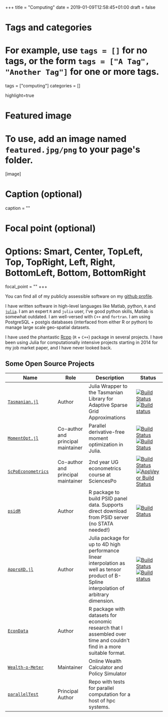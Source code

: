 +++
title = "Computing"
date = 2019-01-09T12:58:45+01:00
draft = false

# Tags and categories
# For example, use `tags = []` for no tags, or the form `tags = ["A Tag", "Another Tag"]` for one or more tags.
tags = ["computing"]
categories = []

highlight=true

# Featured image
# To use, add an image named `featured.jpg/png` to your page's folder. 
[image]
  # Caption (optional)
  caption = ""

  # Focal point (optional)
  # Options: Smart, Center, TopLeft, Top, TopRight, Left, Right, BottomLeft, Bottom, BottomRight
  focal_point = ""
+++



You can find all of my publicly assessible software on my [github profile](https://github.com/floswald).

I have written software in high-level languages like Matlab, python, `R` and [`julia`](https://julialang.org). I am an expert `R` and `julia` user, I've good python skills, Matlab is somewhat outdated. I am well-versed with `C++` and `fortran`. I am using PostgreSQL + postgis databases (interfaced from either R or python) to manage large scale geo-spatial datasets.

I have used the phantastic [Rcpp](http://rcpp.org) (`R` + `C++`) package in several projects. I have been using Julia for computationally intensive projects starting in 2014 for my job market paper, and I have never looked back.

## Some Open Source Projects

 Name  |  Role  |   Description  |  Status     
------------|------|----------------|-----------
[`Tasmanian.jl`](https://github.com/floswald/Tasmanian.jl)<img width=700/> |  Author  | Julia Wrapper to the Tasmanian Library for Adaptive Sparse Grid Approximations | [![Build Status](https://travis-ci.org/floswald/Tasmanian.jl.svg?branch=master)](https://travis-ci.org/floswald/Tasmanian.jl) [![Build status](https://ci.appveyor.com/api/projects/status/di1gkhjhn49ghbge?svg=true)](https://ci.appveyor.com/project/floswald/tasmanian-jl) 
[`MomentOpt.jl`](https://github.com/floswald/MomentOpt.jl)  |  Co-author and principal maintainer  | Parallel derivative-free moment optimization in Julia. |  [![Build Status](https://travis-ci.org/floswald/MomentOpt.jl.svg?branch=master)](https://travis-ci.org/floswald/MomentOpt.jl)[![Build Status](https://ci.appveyor.com/api/projects/status/github/floswald/MomentOpt.jl?branch=master&svg=true)](https://ci.appveyor.com/project/floswald/MomentOpt-jl/branch/master) 
[`ScPoEconometrics`](https://github.com/ScPoEcon/ScPoEconometrics)  |  Co-author and principal maintainer  | 2nd year UG econometrics course at SciencesPo|  [![Build Status](https://travis-ci.org/ScPoEcon/ScPoEconometrics.svg?branch=master)](https://travis-ci.org/ScPoEcon/ScPoEconometrics)[![AppVeyor Build Status](https://ci.appveyor.com/api/projects/status/github/ScPoEcon/ScPoEconometrics?branch=master&svg=true)](https://ci.appveyor.com/project/ScPoEcon/ScPoEconometrics) 
[`psidR`](https://github.com/floswald/psidR)  |  Author  |  R package to build PSID panel data. Supports direct download from PSID server (no STATA needed!) | [![Build Status](https://travis-ci.org/floswald/psidR.svg)](https://travis-ci.org/floswald/psidR) 
[`ApproXD.jl`](https://github.com/floswald/ApproXD.jl) | Author |  Julia package for up to 4D high performance linear interpolation as well as tensor product of B-Spline interpolation of arbitrary dimension. | [![Build Status](https://travis-ci.org/floswald/ApproXD.jl.svg?branch=master)](https://travis-ci.org/floswald/ApproXD.jl)[![Build status](https://ci.appveyor.com/api/projects/status/p4tr6m340xa1r9a6?svg=true)](https://ci.appveyor.com/project/floswald/approxd-jl)
[`EconData`](https://github.com/floswald/EconData)  |  Author  |  R package with datasets for economic research that I assembled over time and couldn't find in a more suitable format. 
[`Wealth-o-Meter`](https://github.com/floswald/wealthometer)  |  Maintainer  | Online Wealth Calculator and Policy Simulator 
[`parallelTest`](https://github.com/floswald/parallelTest)  |  Principal Author  |  Repo with tests for parallel computation for a host of hpc systems. 






